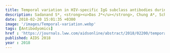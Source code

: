 ```yaml
---
title: Temporal variation in HIV-specific IgG subclass antibodies during acute infection differentiates spontaneous 4 controllers from chronic progressors
description: Sadanand S*, <strong><u>Das J*</u></strong>, Chung A*, Schoen M, Lane S, Suscovich T, Streeck H, Smith D, Little S, Lauffenburger D, Richman D, Alter G
date: 2018-02-20 15:01:35 +0300
image: '/images/Temporal-variation.webp'
tags: [Antibodyomics]
href : 'https://journals.lww.com/aidsonline/abstract/2018/02200/temporal_variation_in_hiv_specific_igg_subclass.4.aspx'
published: AIDS 2018 
year : 2018
---
```

